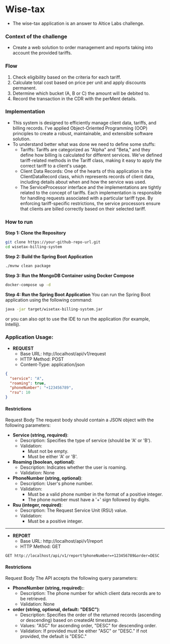 # Wise-tax

- The wise-tax application is an answer to Altice Labs challenge.

### Context of the challenge
- Create a web solution to order management and reports taking into account the provided tariffs.

### Flow
1. Check eligibility based on the criteria for each tariff.
2. Calculate total cost based on price per unit and apply discounts
   permanent.
3. Determine which bucket (A, B or C) the amount will be debited to.
4. Record the transaction in the CDR with the perMent details.

### Implementation
- This system is designed to efficiently manage client data, tariffs, and billing records. I've applied Object-Oriented Programming (OOP) principles to create a robust, maintainable, and extensible software solution.
- To understand better what was done we need to define some stuffs:
  - Tariffs: Tariffs are categorized as "Alpha" and "Beta," and they define how billing is calculated for different services. We've defined tariff-related methods in the Tariff class, making it easy to apply the correct tariff to a client's usage.
  - Client Data Records: One of the hearts of this application is the ClientDataRecord class, which represents records of client data, including details about when and how the service was used.
  - The ServiceProcessor interface and the implementations are tightly related to the concept of tariffs. Each implementation is responsible for handling requests associated with a particular tariff type. By enforcing tariff-specific restrictions, the service processors ensure that clients are billed correctly based on their selected tariff.

### How to run

**Step 1: Clone the Repository**
```bash
git clone https://your-github-repo-url.git
cd wisetax-billing-system
```

**Step 2: Build the Spring Boot Application**
```bash
./mvnw clean package
```

**Step 3: Run the MongoDB Container using Docker Compose**
```bash
docker-compose up -d
```

**Step 4: Run the Spring Boot Application**
You can run the Spring Boot application using the following command:

```bash
java -jar target/wisetax-billing-system.jar
```

or you can also opt to use the IDE to run the application (for example, Intellij).


### Application Usage:
- **REQUEST**
  - Base URL: http://localhost/api/v1/request
  - HTTP Method: POST
  - Content-Type: application/json

```json
{
  "service": "A",
  "roaming": true,
  "phoneNumber": "+123456789",
  "rsu": 10
}
```

#### Restrictions
Request Body
The request body should contain a JSON object with the following parameters:

- **Service (string, required)**:
    - Description: Specifies the type of service (should be 'A' or 'B').
    - Validation:
      - Must not be empty.
      - Must be either 'A' or 'B'.
- **Roaming (boolean, optional)**:
  - Description: Indicates whether the user is roaming.
  - Validation: None
- **PhoneNumber (string, optional)**:
  - Description: User's phone number.
  - Validation:
    - Must be a valid phone number in the format of a positive integer.
    - The phone number must have a '+' sign followed by digits. 
- **Rsu (integer, required)**:
  - Description: The Request Service Unit (RSU) value.
  - Validation:
    - Must be a positive integer.

---

- **REPORT**
    - Base URL: http://localhost/api/v1/report
    - HTTP Method: GET

```http request
GET http://localhost/api/v1/report?phoneNumber=+123456789&order=DESC
```

#### Restrictions
Request Body
The API accepts the following query parameters:

- **PhoneNumber (string, required):**:
    - Description: The phone number for which client data records are to be retrieved.
    - Validation: None
- **order (string, optional, default: "DESC")**:
    - Description: Specifies the order of the returned records (ascending or descending) based on createdAt timestamp.
    - Values: "ASC" for ascending order, "DESC" for descending order.
    - Validation: If provided must be either "ASC" or "DESC." If not provided, the default is "DESC."

